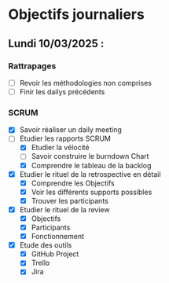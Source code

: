 # Objectifs journaliers

## Lundi 10/03/2025 :

### Rattrapages

- [ ] Revoir les méthodologies non comprises
- [ ] Finir les dailys précédents

### SCRUM

- [X] Savoir réaliser un daily meeting
- [ ] Etudier les rapports SCRUM
  - [X] Etudier la vélocité
  - [ ] Savoir construire le burndown Chart
  - [X] Comprendre le tableau de la backlog
- [X] Etudier le rituel de la retrospective en détail
  - [X] Comprendre les Objectifs
  - [X] Voir les différents supports possibles
  - [X] Trouver les participants
- [X] Etudier le rituel de la review
  - [X] Objectifs
  - [X] Participants
  - [X] Fonctionnement
- [X] Etude des outils
  - [X] GitHub Project
  - [X] Trello
  - [X] Jira